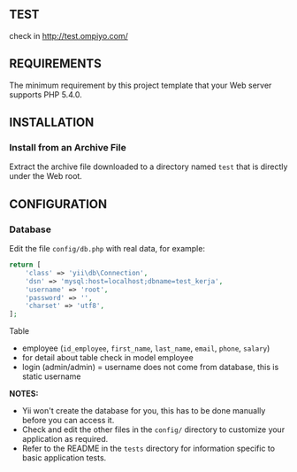 TEST
----
check in http://test.ompiyo.com/

REQUIREMENTS
------------

The minimum requirement by this project template that your Web server supports PHP 5.4.0.


INSTALLATION
------------

### Install from an Archive File

Extract the archive file downloaded to a directory named `test` that is directly under the Web root.

CONFIGURATION
-------------

### Database

Edit the file `config/db.php` with real data, for example:

```php
return [
    'class' => 'yii\db\Connection',
    'dsn' => 'mysql:host=localhost;dbname=test_kerja',
    'username' => 'root',
    'password' => '',
    'charset' => 'utf8',
];
```
Table 
- employee (`id_employee`, `first_name`, `last_name`, `email`, `phone`, `salary`)
- for detail about table check in model employee
- login (admin/admin) = username does not come from database, this is static username

**NOTES:**
- Yii won't create the database for you, this has to be done manually before you can access it.
- Check and edit the other files in the `config/` directory to customize your application as required.
- Refer to the README in the `tests` directory for information specific to basic application tests.
